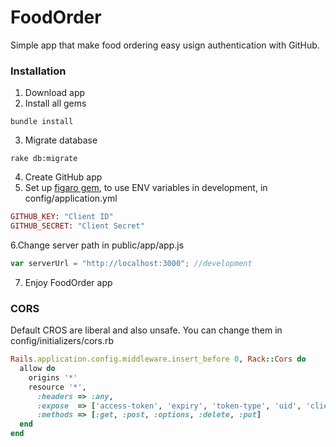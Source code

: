 # FoodOrder
Simple app that make food ordering easy usign authentication with GitHub.

### Installation

1. Download app
2. Install all gems
```
bundle install
```
3. Migrate database
```
rake db:migrate
```
4. Create GitHub app
5. Set up [figaro gem](https://github.com/laserlemon/figaro), to use ENV variables in development, in config/application.yml
````ruby
GITHUB_KEY: "Client ID"
GITHUB_SECRET: "Client Secret"
````
6.Change server path in public/app/app.js
````javascript
var serverUrl = "http://localhost:3000"; //development
````
7. Enjoy FoodOrder app

### CORS

Default CROS are liberal and also unsafe. You can change them in config/initializers/cors.rb

````ruby
Rails.application.config.middleware.insert_before 0, Rack::Cors do
  allow do
    origins '*'
    resource '*',
      :headers => :any,
      :expose  => ['access-token', 'expiry', 'token-type', 'uid', 'client'],
      :methods => [:get, :post, :options, :delete, :put]
  end
end
````

